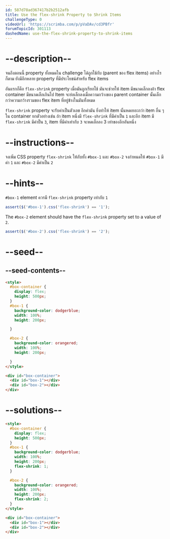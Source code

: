 ```yaml
---
id: 587d78ad367417b2b2512afb
title: Use the flex-shrink Property to Shrink Items
challengeType: 0
videoUrl: 'https://scrimba.com/p/pVaDAv/cd3PBfr'
forumTopicId: 301113
dashedName: use-the-flex-shrink-property-to-shrink-items
---
```


# --description--

จนถึงตอนนี้  property ทั้งหมดใน challenge ได้ถูกใช้กับ (parent ของ flex items)
อย่างไรก็ตาม ยังมีอีกหลาย property ที่มีประโยชน์สำหรับ flex items

อันแรกก็คือ `flex-shrink` property
เมื่อมันถูกเรียกใช้ มันจะช่วยให้ item มีขนาดเล็กลงถ้า flex container มีขนาดเล็กเกินไป
Item จะย่อเล็กลงเมื่อความกว้างของ parent container นั้นเล็กกว่าความกว้างรวมของ flex item ที่อยู่ข้างในมันทั้งหมด

`flex-shrink` property จะรับค่าเป็นตัวเลข อีกค่ามัน ยิ่งทำให้ item นั้นหดเยอะกว่า item อื่น ๆ ใน container
ยกตัวอย่างเช่น ถ้า item หนึ่งมี `flex-shrink` ที่มีค่าเป็น `1` และอีก item มี `flex-shrink` มีค่าป็น `3`, item ที่มีค่าเท่ากับ `3` จะหดเล็กลง 3 เท่าของอีกอันหนึ่ง

# --instructions--

จงเพิ่ม CSS property `flex-shrink` ให้กับทั้ง `#box-1` และ `#box-2`
จงกำหนดให้ `#box-1` มีค่า `1` และ `#box-2` มีค่าเป็น `2`

# --hints--

`#box-1` element ควรมี `flex-shrink` property เท่ากับ `1`

```js
assert($('#box-1').css('flex-shrink') == '1');
```

The `#box-2` element should have the `flex-shrink` property set to a value of `2`.

```js
assert($('#box-2').css('flex-shrink') == '2');
```

# --seed--

## --seed-contents--

```html
<style>
  #box-container {
    display: flex;
    height: 500px;
  }
  #box-1 {
    background-color: dodgerblue;
    width: 100%;
    height: 200px;

  }

  #box-2 {
    background-color: orangered;
    width: 100%;
    height: 200px;

  }
</style>

<div id="box-container">
  <div id="box-1"></div>
  <div id="box-2"></div>
</div>
```

# --solutions--

```html
<style>
  #box-container {
    display: flex;
    height: 500px;
  }
  #box-1 {
    background-color: dodgerblue;
    width: 100%;
    height: 200px;
    flex-shrink: 1;
  }

  #box-2 {
    background-color: orangered;
    width: 100%;
    height: 200px;
    flex-shrink: 2;
  }
</style>

<div id="box-container">
  <div id="box-1"></div>
  <div id="box-2"></div>
</div>
```
